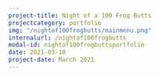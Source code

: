 ```yaml
---
project-title: Night of a 100 Frog Butts
projectcategory: portfolio
img: "/nightof100frogbutts/mainmenu.png"
internalurl: /nightof100frogbutts
modal-id: nightof100frogbuttsportfolio
date: 2021-03-10
project-date: March 2021
---
```


